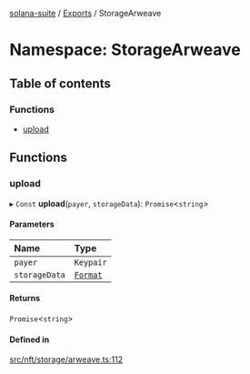 [solana-suite](../README.md) / [Exports](../modules.md) / StorageArweave

# Namespace: StorageArweave

## Table of contents

### Functions

- [upload](StorageArweave.md#upload)

## Functions

### upload

▸ `Const` **upload**(`payer`, `storageData`): `Promise`<`string`\>

#### Parameters

| Name | Type |
| :------ | :------ |
| `payer` | `Keypair` |
| `storageData` | [`Format`](../interfaces/Storage.Format.md) |

#### Returns

`Promise`<`string`\>

#### Defined in

[src/nft/storage/arweave.ts:112](https://github.com/fukaoi/solana-suite/blob/25d3582/src/nft/storage/arweave.ts#L112)
